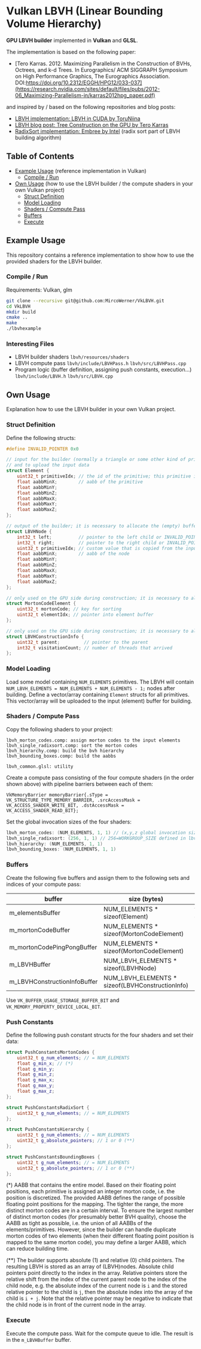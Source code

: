 # Vulkan LBVH (Linear Bounding Volume Hierarchy)

**GPU LBVH builder** implemented in **Vulkan** and **GLSL**.

The implementation is based on the following paper:
- [Tero Karras. 2012. Maximizing Parallelism in the Construction of BVHs, Octrees, and k-d Trees. In Eurographics/ ACM SIGGRAPH Symposium on High Performance Graphics, The Eurographics Association. DOI:https://doi.org/10.2312/EGGH/HPG12/033-037](https://research.nvidia.com/sites/default/files/pubs/2012-06_Maximizing-Parallelism-in/karras2012hpg_paper.pdf)

and inspired by / based on the following repositories and blog posts:
- [LBVH implementation: LBVH in CUDA by ToruNiina](https://github.com/ToruNiina/lbvh)
- [LBVH blog post: Tree Construction on the GPU by Tero Karras](https://developer.nvidia.com/blog/thinking-parallel-part-iii-tree-construction-gpu/)
- [RadixSort implementation: Embree by Intel](https://github.com/embree/embree/blob/v4.0.0-ploc/kernels/rthwif/builder/gpu/sort.h) (radix sort part of LBVH building algorithm)

## Table of Contents
- [Example Usage](#example-usage) (reference implementation in Vulkan)
  - [Compile / Run](#compile--run)
- [Own Usage](#own-usage) (how to use the LBVH builder / the compute shaders in your own Vulkan project)
  - [Struct Definition](#struct-definition)
  - [Model Loading](#model-loading)
  - [Shaders / Compute Pass](#shaders--compute-pass)
  - [Buffers](#buffers)
  - [Execute](#execute-)

<a name="example--usage"></a>
## Example Usage
This repository contains a reference implementation to show how to use the provided shaders for the LBVH builder.

<a name="compile--run"></a>
### Compile / Run
Requirements: Vulkan, glm

```bash 
git clone --recursive git@github.com:MircoWerner/VkLBVH.git
cd VkLBVH
mkdir build
cmake ..
make
./lbvhexample
```

<a name="interesting--files"></a>
### Interesting Files
- LBVH builder shaders `lbvh/resources/shaders`
- LBVH compute pass `lbvh/include/LBVHPass.h` `lbvh/src/LBVHPass.cpp`
- Program logic (buffer definition, assigning push constants, execution...) `lbvh/include/LBVH.h` `lbvh/src/LBVH.cpp`

<a name="own--usage"></a>
## Own Usage
Explanation how to use the LBVH builder in your own Vulkan project.

<a name="struct--definition"></a>
### Struct Definition
Define the following structs:
```cpp
#define INVALID_POINTER 0x0

// input for the builder (normally a triangle or some other kind of primitive); it is necessary to allocate the buffer on the GPU
// and to upload the input data
struct Element {
    uint32_t primitiveIdx; // the id of the primitive; this primitive id is copied to the leaf nodes of the BVH (LBVHNode)
    float aabbMinX;        // aabb of the primitive
    float aabbMinY;
    float aabbMinZ;
    float aabbMaxX;
    float aabbMaxY;
    float aabbMaxZ;
};

// output of the builder; it is necessary to allocate the (empty) buffer on the GPU
struct LBVHNode {
    int32_t left;          // pointer to the left child or INVALID_POINTER in case of leaf
    int32_t right;         // pointer to the right child or INVALID_POINTER in case of leaf
    uint32_t primitiveIdx; // custom value that is copied from the input Element or 0 in case of inner node
    float aabbMinX;        // aabb of the node
    float aabbMinY;
    float aabbMinZ;
    float aabbMaxX;
    float aabbMaxY;
    float aabbMaxZ;
};

// only used on the GPU side during construction; it is necessary to allocate the (empty) buffer on the GPU
struct MortonCodeElement {
    uint32_t mortonCode; // key for sorting
    uint32_t elementIdx; // pointer into element buffer
};

// only used on the GPU side during construction; it is necessary to allocate the (empty) buffer on the GPU
struct LBVHConstructionInfo {
    uint32_t parent;         // pointer to the parent
    int32_t visitationCount; // number of threads that arrived
};
```

<a name="model--loading"></a>
### Model Loading
Load some model containing `NUM_ELEMENTS` primitives. The LBVH will contain `NUM_LBVH_ELEMENTS = NUM_ELEMENTS + NUM_ELEMENTS - 1;` nodes after building.
Define a vector/array containing `Element` structs for all primitives. This vector/array will be uploaded to the input (element) buffer for building.

<a name="shaders--compute-pass"></a>
### Shaders / Compute Pass
Copy the following shaders to your project:
```
lbvh_morton_codes.comp: assign morton codes to the input elements
lbvh_single_radixsort.comp: sort the morton codes
lbvh_hierarchy.comp: build the bvh hierarchy
lbvh_bounding_boxes.comp: build the aabbs

lbvh_common.glsl: utility
```
Create a compute pass consisting of the four compute shaders (in the order shown above) with pipeline barriers between each of them:
```
VkMemoryBarrier memoryBarrier{.sType = VK_STRUCTURE_TYPE_MEMORY_BARRIER, .srcAccessMask = VK_ACCESS_SHADER_WRITE_BIT, .dstAccessMask = VK_ACCESS_SHADER_READ_BIT};
```
Set the global invocation sizes of the four shaders:
```cpp
lbvh_morton_codes: (NUM_ELEMENTS, 1, 1) // (x,y,z global invocation sizes)
lbvh_single_radixsort: (256, 1, 1) // 256=WORKGROUP_SIZE defined in lbvh_single_radix_sort.comp, i.e. we just want to launch a single work group
lbvh_hierarchy: (NUM_ELEMENTS, 1, 1)
lbvh_bounding_boxes: (NUM_ELEMENTS, 1, 1)
```

<a name="buffers"></a>
### Buffers
Create the following five buffers and assign them to the following sets and indices of your compute pass:

| buffer | size (bytes) | initialize      | (set,index)       |
| - | - |-----------------|-------------------|
| m_elementsBuffer | NUM_ELEMENTS * sizeof(Element) | vector of elements | (0,1),(2,1)       |
| m_mortonCodeBuffer | NUM_ELEMENTS * sizeof(MortonCodeElement) | - | (0,0),(1,0),(2,0) |
| m_mortonCodePingPongBuffer | NUM_ELEMENTS * sizeof(MortonCodeElement) | - | (1,1)             |
| m_LBVHBuffer | NUM_LBVH_ELEMENTS * sizeof(LBVHNode) | - | (2,2),(3,0)       |
| m_LBVHConstructionInfoBuffer | NUM_LBVH_ELEMENTS * sizeof(LBVHConstructionInfo) | - | (2,3),(3,1)       |

Use `VK_BUFFER_USAGE_STORAGE_BUFFER_BIT` and `VK_MEMORY_PROPERTY_DEVICE_LOCAL_BIT`.

<a name="push--constants"></a>
### Push Constants
Define the following push constant structs for the four shaders and set their data:
```cpp
struct PushConstantsMortonCodes {
    uint32_t g_num_elements; // = NUM_ELEMENTS
    float g_min_x; // (*)
    float g_min_y;
    float g_min_z;
    float g_max_x;
    float g_max_y;
    float g_max_z;
};

struct PushConstantsRadixSort {
    uint32_t g_num_elements; // = NUM_ELEMENTS
};

struct PushConstantsHierarchy {
    uint32_t g_num_elements; // = NUM_ELEMENTS
    uint32_t g_absolute_pointers; // 1 or 0 (**)
};

struct PushConstantsBoundingBoxes {
    uint32_t g_num_elements; // = NUM_ELEMENTS
    uint32_t g_absolute_pointers; // 1 or 0 (**)
};
```
(*) AABB that contains the entire model. Based on their floating point positions, each primitive is assigned an integer morton code, i.e. the position is discretized. The provided AABB defines the range of possible floating point positions for the mapping. The tighter the range, the more distinct morton codes are in a certain interval. To ensure the largest number of distinct morton codes (for presumably better BVH quality), choose the AABB as tight as possible, i.e. the union of all AABBs of the elements/primitives. However, since the builder can handle duplicate morton codes of two elements (when their different floating point position is mapped to the same morton code), you may define a larger AABB, which can reduce building time.

(**) The builder supports absolute (1) and relative (0) child pointers. The resulting LBVH is stored as an array of (LBVH)nodes. Absolute child pointers point directly to the index in the array. Relative pointers store the relative shift from the index of the current parent node to the index of the child node, e.g. the absolute index of the current node is `i` and the stored relative pointer to the child is `j`, then the absolute index into the array of the child is `i + j`. Note that the relative pointer may be negative to indicate that the child node is in front of the current node in the array.

<a name="execute-"></a>
### Execute 
Execute the compute pass. Wait for the compute queue to idle. The result is in the `m_LBVHBuffer` buffer.